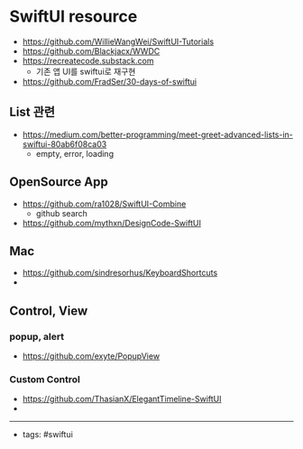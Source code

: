 # SwiftUI resource
- https://github.com/WillieWangWei/SwiftUI-Tutorials
- https://github.com/Blackjacx/WWDC
- https://recreatecode.substack.com
	- 기존 앱 UI를 swiftui로 재구현
- https://github.com/FradSer/30-days-of-swiftui
## List 관련
- https://medium.com/better-programming/meet-greet-advanced-lists-in-swiftui-80ab6f08ca03
	- empty, error, loading 
## OpenSource App
- https://github.com/ra1028/SwiftUI-Combine
	- github search 
- https://github.com/mythxn/DesignCode-SwiftUI
## Mac
- https://github.com/sindresorhus/KeyboardShortcuts
- 
## Control, View
### popup, alert
- https://github.com/exyte/PopupView
### Custom Control
- https://github.com/ThasianX/ElegantTimeline-SwiftUI
- 
---
- tags: #swiftui 